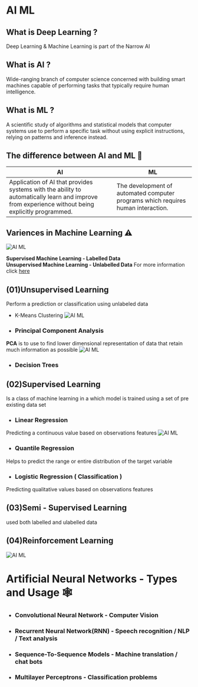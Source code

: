 # AI ML

## What is Deep Learning ?

Deep Learning & Machine Learning is part of the Narrow AI

## What is AI ? 

Wide-ranging branch of computer science concerned with building smart machines capable of performing tasks that typically require human intelligence.

## What is ML ?

A scientific study of algorithms and statistical models that computer systems use to perform a specific task without using explicit instructions, relying on patterns and inference instead.

## The difference between AI and ML 🤔

| AI  | ML |
| ---------------------------------------------------------------- | ------------- |
| Application of AI that provides systems with the ability to automatically learn and improve from experience without being explicitly programmed. | The development of automated computer programs which requires human interaction. |

## Variences in Machine Learning ⚠

![AI ML](https://i.ibb.co/bRMdn2B/Capture.png)

**Supervised Machine Learning - Labelled Data** <br>
**Unsupervised Machine Learning - Unlabelled Data**
For more information click [here](https://www.guru99.com/supervised-vs-unsupervised-learning.html)

## (01)Unsupervised Learning
Perform a prediction or classification using unlabeled data

- K-Means Clustering
![AI ML](https://i.ibb.co/LvzDnmS/Captureaaa.png)

- ### Principal Component Analysis
**PCA** is to use to find lower dimensional representation of data that retain much information as possible
![AI ML](https://i.ibb.co/PYnpRwZ/Captuasasre.png)

- ### Decision Trees

## (02)Supervised Learning
Is a class of machine learning in a which model is trained using a set of pre existing data set
- ### Linear Regression
Predicting a continuous value based on observations features
![AI ML](https://i.ibb.co/30cj25V/Capturae.png)

- ### Quantile Regression
Helps to predict the range or entire distribution of the target variable

- ### Logistic Regression ( Classification )
Predicting qualitative values based on observations features

## (03)Semi - Supervised Learning
used both labelled and ulabelled data

## (04)Reinforcement Learning 
![AI ML](https://i.ibb.co/1mmBMBc/Captuasre.png)

# Artificial Neural Networks - Types and Usage 🕸

- ### Convolutional Neural Network - Computer Vision
- ### Recurrent Neural Network(RNN) - Speech recognition / NLP / Text analysis
- ### Sequence-To-Sequence Models - Machine translation / chat bots
- ### Multilayer Perceptrons - Classification problems
